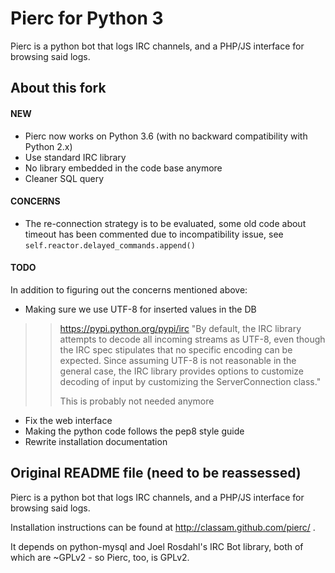# Pierc for Python 3
Pierc is a python bot that logs IRC channels, and a PHP/JS interface for browsing said logs.


## About this fork
#### NEW

- Pierc now works on Python 3.6 (with no backward compatibility with Python 2.x)
- Use standard IRC library
- No library embedded in the code base anymore
- Cleaner SQL query

#### CONCERNS

- The re-connection strategy is to be evaluated, some old code about timeout has been commented due to incompatibility issue, see ````self.reactor.delayed_commands.append()````


#### TODO

In addition to figuring out the concerns mentioned above:

- Making sure we use UTF-8 for inserted values in the DB
>> https://pypi.python.org/pypi/irc
>> "By default, the IRC library attempts to decode all incoming streams as UTF-8, even though the IRC spec stipulates that no specific encoding can be expected. Since assuming UTF-8 is not reasonable in the general case, the IRC library provides options to customize decoding of input by customizing the ServerConnection class."
>>
>> This is probably not needed anymore
- Fix the web interface
- Making the python code follows the pep8 style guide
- Rewrite installation documentation


## Original README file (need to be reassessed)
Pierc is a python bot that logs IRC channels, and a PHP/JS interface for browsing said logs.

Installation instructions can be found at http://classam.github.com/pierc/ . 

It depends on python-mysql and Joel Rosdahl's IRC Bot library, both of which are ~GPLv2 - so
Pierc, too, is GPLv2.


